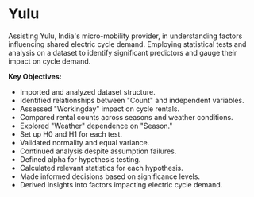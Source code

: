 # Yulu

Assisting Yulu, India's micro-mobility provider, in understanding factors influencing shared electric cycle demand. Employing statistical tests and analysis on a dataset to identify significant predictors and gauge their impact on cycle demand.

**Key Objectives:**

- Imported and analyzed dataset structure.
- Identified relationships between "Count" and independent variables.
- Assessed "Workingday" impact on cycle rentals.
- Compared rental counts across seasons and weather conditions.
- Explored "Weather" dependence on "Season."
- Set up H0 and H1 for each test.
- Validated normality and equal variance.
- Continued analysis despite assumption failures.
- Defined alpha for hypothesis testing.
- Calculated relevant statistics for each hypothesis.
- Made informed decisions based on significance levels.
- Derived insights into factors impacting electric cycle demand.
